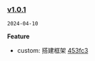 ### [v1.0.1](https://github.com/bingmada/my-vant/compare/...v1.0.1)

`2024-04-10`

**Feature**

- custom: 搭建框架 [453fc3](https://github.com/bingmada/my-vant/commit/453fc3a83f0b97568c097fcf5fd3c81ba82505c4)
